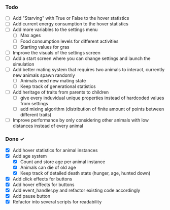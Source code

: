 ### Todo

- [ ] Add "Starving" with True or False to the hover statistics
- [ ] Add current energy consumption to the hover statistics
- [ ] Add more variables to the settings menu
  - [ ] Max ages
  - [ ] Food consumption levels for different activities
  - [ ] Starting values for gras
- [ ] Improve the visuals of the settings screen  
- [ ] Add a start screen where you can change settings and launch the simulation
- [ ] Add better mating system that requires two animals to interact, currently new animals spawn randomly
  - [ ] Animals need new mating state
  - [ ] Keep track of generational statistics
- [ ] Add heritage of traits from parents to children
  - [ ] give every induvidual unique properties instead of hardcoded values from settings
  - [ ] add mixing algorithm (distribution of finite amount of points between different traits)
- [ ] Improve performance by only considering other animals with low distances instead of every animal
 
### Done ✓

- [x] Add hover statistics for animal instances
- [x] Add age system
  - [x] Count and store age per animal instance
  - [x] Animals can die of old age
  - [x] Keep track of detailed death stats (hunger, age, hunted down)
- [x] Add click effects for buttons
- [x] Add hover effects for buttons 
- [x] Add event_handler.py and refactor existing code accordingly
- [x] Add pause button
- [x] Refactor into several scripts for readability